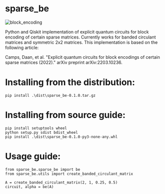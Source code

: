 # sparse_be
![block_encoding](https://github.com/user-attachments/assets/26421007-a22c-4c55-a62c-17d6da9f2b88)


Python and Qiskit implementation of explicit quantum circuits for block encoding of certain sparse matrices.
Currently works for banded circulant matrices and symmetric 2x2 matrices.
This implementation is based on the following article: 

Camps, Daan, et al. "Explicit quantum circuits for block encodings of certain sparse matrices (2022)." arXiv preprint arXiv:2203.10236.

# Installing from the distribution:
```
pip install .\dist\sparse_be-0.1.0.tar.gz
```

# Installing from source guide:
```
pip install setuptools wheel
python setup.py sdist bdist_wheel
pip install .\dist\sparse_be-0.1.0-py3-none-any.whl
```

# Usage guide:
```
from sparse_be.sparse_be import be
from sparse_be.utils import create_banded_circulant_matrix

A = create_banded_circulant_matrix(2, 1, 0.25, 0.5)
circuit, alpha = be(A)
```

